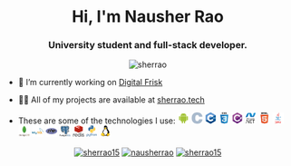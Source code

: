 <h1 align="center">Hi, I'm Nausher Rao</h1>
<h3 align="center">University student and full-stack developer.</h3>

<p align="center"> <img src="https://komarev.com/ghpvc/?username=sherrao" alt="sherrao" /> </p>

- 🔭 I’m currently working on [Digital Frisk](https://digitalfrisk.com)

- 👨‍💻 All of my projects are available at [sherrao.tech](https://sherrao.tech/)

- <p align="left">These are some of the technologies I use:    
  <img src="https://github.com/devicons/devicon/blob/master/icons/android/android-plain.svg" alt="android" width="20" height="20"/> 
  <img src="https://github.com/devicons/devicon/blob/master/icons/c/c-original.svg" alt="c" width="20" height="20"/> 
  <img src="https://github.com/devicons/devicon/blob/master/icons/cplusplus/cplusplus-original.svg" alt="cplusplus" width="20" height="20"/> 
  <img src="https://github.com/devicons/devicon/blob/master/icons/css3/css3-original-wordmark.svg" alt="css3" width="20" height="20"/> 
  <img src="https://github.com/devicons/devicon/blob/master/icons/csharp/csharp-original.svg" alt="csharp" width="20" height="20"/> 
  <img src="https://github.com/devicons/devicon/blob/master/icons/dot-net/dot-net-original-wordmark.svg" alt="dotnet" width="20" height="20"/> 
  <img src="https://github.com/devicons/devicon/blob/master/icons/html5/html5-original-wordmark.svg" alt="html5" width="20" height="20"/> 
  <img src="https://github.com/devicons/devicon/blob/master/icons/java/java-original-wordmark.svg" alt="java" width="20" height="20"/> 
  <img src="https://github.com/devicons/devicon/blob/master/icons/mongodb/mongodb-original-wordmark.svg" alt="mongodb" width="20" height="20"/> 
  <img src="https://github.com/devicons/devicon/blob/master/icons/mysql/mysql-original-wordmark.svg" alt="mysql" width="20" height="20"/> 
  <img src="https://github.com/devicons/devicon/blob/master/icons/php/php-original.svg" alt="php" width="20" height="20"/> 
  <img src="https://github.com/devicons/devicon/blob/master/icons/postgresql/postgresql-original-wordmark.svg" alt="postgresql" width="20" height="20"/> 
  <img src="https://github.com/devicons/devicon/blob/master/icons/redis/redis-original-wordmark.svg" alt="redis" width="20" height="20"/> 
  <img src="https://github.com/devicons/devicon/blob/master/icons/python/python-original-wordmark.svg" alt="python" width="20" height="20"/> 
  <img src="https://github.com/devicons/devicon/blob/master/icons/linux/linux-original.svg" alt="linux" width="20" height="20"/></p><p align="center"> 
<p align="center">
<a href="https://twitter.com/sherrao15" target="blank"><img align="center" src="https://sherrao.tech/files/socials/twitter.png" alt="sherrao15" height="16" width="16" /></a>
<a href="https://linkedin.com/in/nausherrao" target="blank"><img align="center" src="https://sherrao.tech/files/socials/linkedin.png" alt="nausherrao" height="16" width="16" /></a>
<a href="https://instagram.com/sherrao15" target="blank"><img align="center" src=https://sherrao.tech/files/socials/instagram.png" alt="sherrao15" height="20" width="20" /></a>
</p>
